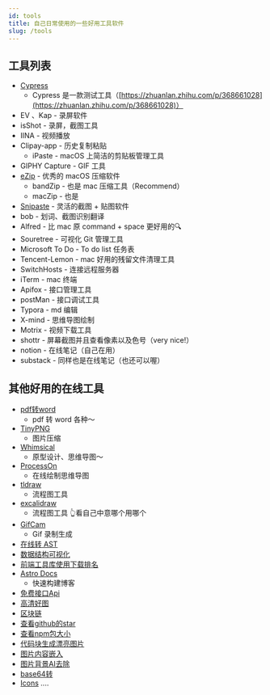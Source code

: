 ```yaml
---
id: tools
title: 自己日常使用的一些好用工具软件
slug: /tools
---
```


## 工具列表
- [Cypress](https://docs.cypress.io/guides/overview/why-cypress#Cypress-ecosystem)
  - Cypress 是一款测试工具（[https://zhuanlan.zhihu.com/p/368661028](https://zhuanlan.zhihu.com/p/368661028)） 
- EV 、Kap - 录屏软件
- isShot -  录屏，截图工具
- IINA - 视频播放
- Clipay-app - 历史复制粘贴
    - iPaste - macOS 上简洁的剪贴板管理工具
- GIPHY Capture - GIF 工具
- [eZip](https://ezip.awehunt.com/) - 优秀的 macOS 压缩软件
    - bandZip - 也是 mac 压缩工具（Recommend）
    - macZip - 也是
- [Snipaste](https://zh.snipaste.com/) - 灵活的截图 + 贴图软件
- bob - 划词、截图识别翻译
- Alfred - 比 mac 原 command + space 更好用的🔍
- Souretree - 可视化 Git 管理工具
- Microsoft To Do - To do list 任务表
- Tencent-Lemon - mac 好用的残留文件清理工具
- SwitchHosts - 连接远程服务器
- iTerm -  mac 终端
- Apifox - 接口管理工具
- postMan - 接口调试工具
- Typora - md 编辑
- X-mind - 思维导图绘制
- Motrix - 视频下载工具
- shottr - 屏幕截图并且查看像素以及色号（very nice!）
- notion - 在线笔记（自己在用）
- substack - 同样也是在线笔记（也还可以喔）

## 其他好用的在线工具

- [pdf转word](https://www.ilovepdf.com/) 
  - pdf 转 word 各种～
- [TinyPNG](https://tinypng.com/) 
  - 图片压缩
- [Whimsical](https://whimsical.com/)
  - 原型设计、思维导图～
- [ProcessOn](https://www.processon.com/?utm_source=baidu&utm_medium=sem&utm_term=120476031232&utm_content=29214447710&uc_pagenum=1&uc_adposition=cl3&bd_vid=10928287816359272333)
  - 在线绘制思维导图
- [tldraw](https://www.tldraw.com/)
  - 流程图工具
- [excalidraw](https://excalidraw.com/)
  - 流程图工具 👆看自己中意哪个用哪个
- [GifCam](https://blog.bahraniapps.com/gifcam/#download)
  - Gif 录制生成
- [在线转 AST](https://astexplorer.net/)
- [数据结构可视化](https://visualgo.net/zh)
- [前端工具库使用下载排名](https://2021.stateofjs.com/zh-Hans/other-tools)
- [Astro Docs](https://docs.astro.build/en/getting-started/)
  - 快速构建博客
- [免费接口Api](https://juejin.cn/post/6844903982276542478)
- [高清好图](https://unsplash.com/)
- [区块链](https://whenfi.com/?msclkid=4607dc24b01a11ec9e88772c744a6509#/content?code=nft)
- [查看github的star](https://risingstars.js.org/2021/en#section-react)
- [查看npm包大小](https://bundlephobia.com/)
- [代码块生成漂亮图片](https://ray.so/)
- [图片内容嵌入](https://smartmockups.com/zh/mockups)
- [图片背景AI去除](https://pfpmaker.com/)
- [base64转](https://smalldev.tools/)
- [Icons](https://88icon.com/t0/juejin.html)
....
